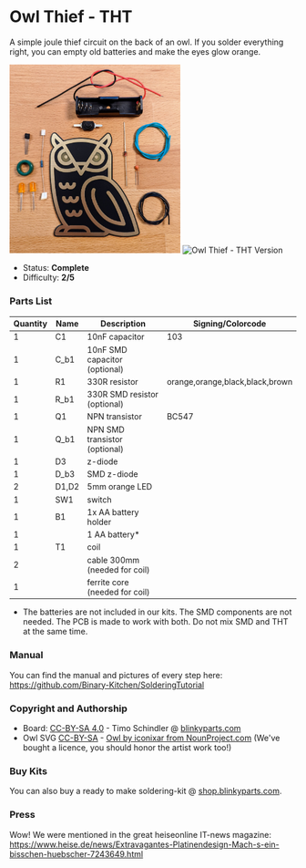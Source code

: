 # Owl Thief - THT

A simple joule thief circuit on the back of an owl. If you solder everything right, you can empty old batteries and make the eyes glow orange.

<img src="manual/images/thumbnail.jpg" width=300px alt="Owl Thief - THT Version"> <img src="manual/images/PXL_20211203_174428316" width=300px alt="Owl Thief - THT Version">

- Status: **Complete**
- Difficulty: **2/5**

### Parts List

| Quantity | Name  | Description                    | Signing/Colorcode               |
|----------|-------|--------------------------------|---------------------------------|
| 1        | C1    | 10nF capacitor                 | 103                             |
| 1        | C_b1  | 10nF SMD capacitor (optional)  |                                 |
| 1        | R1    | 330R resistor                  | orange,orange,black,black,brown |
| 1        | R_b1  | 330R SMD resistor (optional)   |                                 |
| 1        | Q1    | NPN transistor                 | BC547                           |
| 1        | Q_b1  | NPN SMD transistor (optional)  |                                 |
| 1        | D3    | z-diode                        |                                 |
| 1        | D_b3  | SMD z-diode                    |                                 |
| 2        | D1,D2 | 5mm orange LED                 |                                 |
| 1        | SW1   | switch                         |                                 |
| 1        | B1    | 1x AA battery holder           |                                 |
| 1        |       | 1 AA battery*                  |                                 |
| 1        | T1    | coil                           |                                 |
| 2        |       | cable 300mm (needed for coil)  |                                 |
| 1        |       | ferrite core (needed for coil) |                                 |

* The batteries are not included in our kits.
The SMD components are not needed. The PCB is made to work with both. Do not mix SMD and THT at the same time.

### Manual
You can find the manual and pictures of every step here: https://github.com/Binary-Kitchen/SolderingTutorial

### Copyright and Authorship

- Board: [CC-BY-SA 4.0](https://creativecommons.org/licenses/by-sa/4.0/) - Timo Schindler @ [blinkyparts.com](https://shop.binkyparts.com)
- Owl SVG [CC-BY-SA](https://creativecommons.org/licenses/by-sa/4.0/) - [Owl by iconixar from NounProject.com](https://thenounproject.com/icon/owl-4070296/) (We've bought a licence, you should honor the artist work too!)

### Buy Kits

You can also buy a ready to make soldering-kit @ [shop.blinkyparts.com](https://shop.blinkyparts.com/de/Der-OwlThief-Eine-goldene-Eule-mit-leuchtenden-Orangen-Augen-Joul-Thief-Schaltung-in-THT-Version/blink234042).

### Press

Wow! We were mentioned in the great heiseonline IT-news magazine: https://www.heise.de/news/Extravagantes-Platinendesign-Mach-s-ein-bisschen-huebscher-7243649.html
